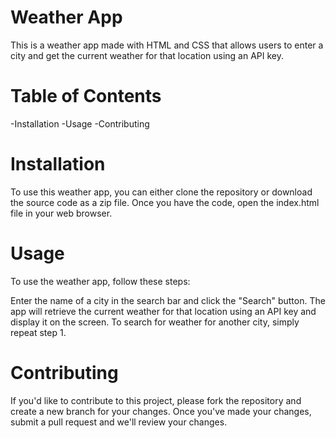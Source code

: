  
# Weather App
This is a weather app made with HTML and CSS that allows users to enter a city and get the current weather for that location using an API key.

# Table of Contents
-Installation
-Usage
-Contributing

# Installation
To use this weather app, you can either clone the repository or download the source code as a zip file. Once you have the code, open the index.html file in your web browser.

# Usage
To use the weather app, follow these steps:

Enter the name of a city in the search bar and click the "Search" button.
The app will retrieve the current weather for that location using an API key and display it on the screen.
To search for weather for another city, simply repeat step 1.

# Contributing
If you'd like to contribute to this project, please fork the repository and create a new branch for your changes. Once you've made your changes, submit a pull request and we'll review your changes.
